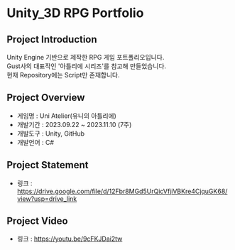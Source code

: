 # Unity_3D RPG Portfolio
## Project Introduction
Unity Engine 기반으로 제작한 RPG 게임 포트폴리오입니다.
<br/>Gust사의 대표작인 '아틀리에 시리즈'를 참고해 만들었습니다.
<br/>현재 Repository에는 Script만 존재합니다.

## Project Overview
- 게임명 : Uni Atelier(유니의 아틀리에)
- 개발기간 : 2023.09.22 ~ 2023.11.10 (7주)
- 개발도구 : Unity, GitHub
- 개발언어 : C#

## Project Statement
- 링크 : https://drive.google.com/file/d/12Fbr8MGd5UrQicVfjiVBKre4CjquGK68/view?usp=drive_link

## Project Video
- 링크 : https://youtu.be/9cFKJDai2tw
